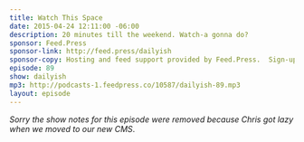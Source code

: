 ```yaml
---
title: Watch This Space
date: 2015-04-24 12:11:00 -06:00
description: 20 minutes till the weekend. Watch-a gonna do?
sponsor: Feed.Press
sponsor-link: http://feed.press/dailyish
sponsor-copy: Hosting and feed support provided by Feed.Press.  Sign-up today and try FeedPress on a 14 day trial (no contracts or commitments). Use promo code "dailyish" during checkout to get 10% off your first year.
episode: 89
show: dailyish
mp3: http://podcasts-1.feedpress.co/10587/dailyish-89.mp3
layout: episode
---
```


<em>Sorry the show notes for this episode were removed because Chris got lazy when we moved to our new CMS</em>.
